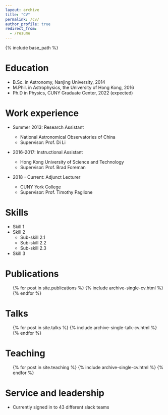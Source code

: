 ```yaml
---
layout: archive
title: "CV"
permalink: /cv/
author_profile: true
redirect_from:
  - /resume
---
```


{% include base_path %}

Education
======
* B.Sc. in Astronomy, Nanjing University, 2014
* M.Phil. in Astrophysics, the University of Hong Kong, 2016
* Ph.D in Physics, CUNY Graduate Center, 2022 (expected)

Work experience
======
* Summer 2013: Research Assistant
  * National Astronomical Observatories of China
  * Supervisor: Prof. Di Li

* 2016-2017: Instructional Assistant
  * Hong Kong University of Science and Technology
  * Supervisor: Prof. Brad Foreman

* 2018 - Current: Adjunct Lecturer
  * CUNY York College
  * Supervisor: Prof. Timothy Paglione 

Skills
======
* Skill 1
* Skill 2
  * Sub-skill 2.1
  * Sub-skill 2.2
  * Sub-skill 2.3
* Skill 3

Publications
======
  <ul>{% for post in site.publications %}
    {% include archive-single-cv.html %}
  {% endfor %}</ul>
  
Talks
======
  <ul>{% for post in site.talks %}
    {% include archive-single-talk-cv.html %}
  {% endfor %}</ul>
  
Teaching
======
  <ul>{% for post in site.teaching %}
    {% include archive-single-cv.html %}
  {% endfor %}</ul>
  
Service and leadership
======
* Currently signed in to 43 different slack teams
